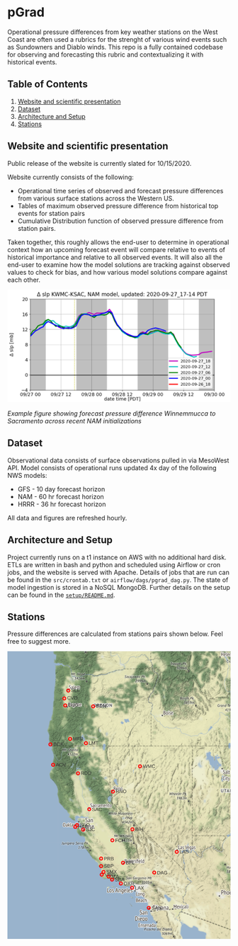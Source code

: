 
# pGrad

Operational pressure differences from key weather stations on the West Coast are often
used a rubrics for the strenght of various wind events such as Sundowners and Diablo winds.
This repo is a fully contained codebase for observing and forecasting this rubric
and contextualizing it with historical events.

## Table of Contents

1. [Website and scientific presentation](README.md#website-and-scientific-presentation)
1. [Dataset](README.md#dataset)
1. [Architecture and Setup](README.md#architecture-and-setup)
1. [Stations](README.md#stations)

## Website and scientific presentation

Public release of the website is currently slated for 10/15/2020.

Website currently consists of the following:
- Operational time series of observed and forecast pressure differences from various
surface stations across the Western US.
- Tables of maximum observed pressure difference from historical top events for station pairs
- Cumulative Distribution function of observed pressure difference from station pairs.

Taken together, this roughly allows the end-user to determine in operational 
context how an upcoming forecast event will compare relative to events of historical importance
and relative to all observed events.  It will also all the end-user to 
examine how the model solutions are tracking against observed values to check for bias, 
and how various model solutions compare against each other.

![alt text](images_repo/sample_time_series.png "hover text")

*Example figure showing forecast pressure difference Winnemmucca to Sacramento 
across recent NAM initializations*

## Dataset

Observational data consists of surface observations pulled in via MesoWest API.
Model consists of operational runs updated 4x day of the following NWS models:
- GFS - 10 day forecast horizon
- NAM - 60 hr forecast horizon
- HRRR - 36 hr forecast horizon 

All data and figures are refreshed hourly.

## Architecture and Setup

Project currently runs on a t1 instance on AWS with no additional hard disk.
ETLs are written in bash and python and scheduled using Airflow or cron jobs, and the website is served with Apache.
Details of jobs that are run can be found in the `src/crontab.txt` or `airflow/dags/pgrad_dag.py`.
The state of model ingestion is stored in a NoSQL MongoDB.
Further details on the setup can be found in the [`setup/README.md`](https://github.com/weathertrader/pgrad/blob/master/setup/README.md).

## Stations

Pressure differences are calculated from stations pairs shown below.  Feel free to suggest more.

![alt text](images_repo/stn_map.png "hover text")



